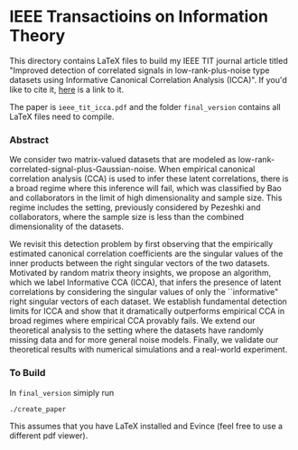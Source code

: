 # IEEE Transactioins on Information Theory

This directory contains LaTeX files to build my IEEE TIT journal article titled "Improved
detection of correlated signals in low-rank-plus-noise type datasets using Informative
Canonical Correlation Analysis (ICCA)". If you'd like to cite it,
[here](https://ieeexplore.ieee.org/abstract/document/7903598) is a link to it.

The paper is `ieee_tit_icca.pdf` and the folder `final_version` contains
all LaTeX files need to compile.

### Abstract

  We consider two matrix-valued datasets that are modeled as
  low-rank-correlated-signal-plus-Gaussian-noise. When empirical canonical correlation
  analysis (CCA) is used to infer these latent correlations, there is a broad regime where
  this inference will fail, which was classified by Bao and collaborators in the limit of
  high dimensionality and sample size. This regime includes the setting, previously
  considered by Pezeshki and collaborators, where the sample size is less than the
  combined dimensionality of the datasets.

  We revisit this detection problem by first observing that the empirically estimated
  canonical correlation coefficients are the singular values of the inner products between
  the right singular vectors of the two datasets. Motivated by random matrix theory
  insights, we propose an algorithm, which we label
  Informative CCA (ICCA), that infers the presence of latent correlations by considering
  the singular values of only the ``informative" right singular vectors of each
  dataset. We establish fundamental detection limits for ICCA and show that it
  dramatically outperforms empirical CCA in broad regimes where empirical CCA provably
  fails. We extend our theoretical analysis to the setting where the datasets have
  randomly missing data and for more general noise models. Finally, we validate our
  theoretical results with numerical simulations and a real-world experiment.

### To Build
In `final_version` simiply run
```
./create_paper
```
This assumes that you have LaTeX installed and Evince (feel free to use a different pdf viewer).

